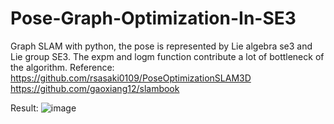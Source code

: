 # Pose-Graph-Optimization-In-SE3
Graph SLAM with python, the pose is represented by Lie algebra se3 and Lie group SE3. The expm and logm function contribute a lot of bottleneck of the algorithm.
Reference:
https://github.com/rsasaki0109/PoseOptimizationSLAM3D
https://github.com/gaoxiang12/slambook

Result:
![image](https://user-images.githubusercontent.com/62703436/198815073-07cce9cb-9b7b-4c49-a13c-fb40aad0a2cb.png)

